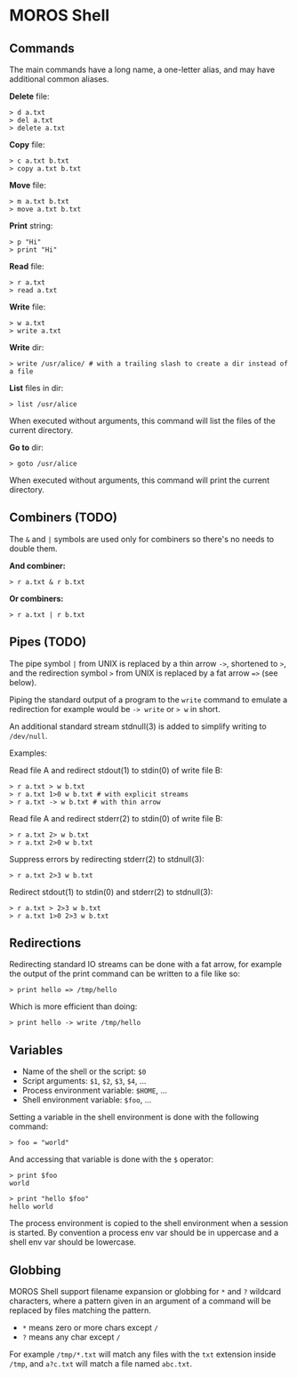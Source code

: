 # MOROS Shell

## Commands

The main commands have a long name, a one-letter alias, and may have
additional common aliases.

<!--
**Alias** command:

    > alias d delete

**Append** to file:

    > a a.txt
    > append a.txt
-->

**Delete** file:

    > d a.txt
    > del a.txt
    > delete a.txt

**Copy** file:

    > c a.txt b.txt
    > copy a.txt b.txt

**Move** file:

    > m a.txt b.txt
    > move a.txt b.txt

**Print** string:

    > p "Hi"
    > print "Hi"

**Read** file:

    > r a.txt
    > read a.txt

**Write** file:

    > w a.txt
    > write a.txt

**Write** dir:

    > write /usr/alice/ # with a trailing slash to create a dir instead of a file

**List** files in dir:

    > list /usr/alice

When executed without arguments, this command will list the files of the
current directory.

**Go to** dir:

    > goto /usr/alice

When executed without arguments, this command will print the current directory.

## Combiners (TODO)

The `&` and `|` symbols are used only for combiners so there's no needs to
double them.

**And combiner:**

    > r a.txt & r b.txt

**Or combiners:**

    > r a.txt | r b.txt

## Pipes (TODO)

The pipe symbol `|` from UNIX is replaced by a thin arrow `->`, shortened to
`>`, and the redirection symbol `>` from UNIX is replaced by a fat arrow `=>`
(see below).

Piping the standard output of a program to the `write` command to emulate a
redirection for example would be `-> write` or `> w` in short.

An additional standard stream stdnull(3) is added to simplify writing to `/dev/null`.

Examples:

Read file A and redirect stdout(1) to stdin(0) of write file B:

    > r a.txt > w b.txt
    > r a.txt 1>0 w b.txt # with explicit streams
    > r a.txt -> w b.txt # with thin arrow

Read file A and redirect stderr(2) to stdin(0) of write file B:

    > r a.txt 2> w b.txt
    > r a.txt 2>0 w b.txt

Suppress errors by redirecting stderr(2) to stdnull(3):

    > r a.txt 2>3 w b.txt

Redirect stdout(1) to stdin(0) and stderr(2) to stdnull(3):

    > r a.txt > 2>3 w b.txt
    > r a.txt 1>0 2>3 w b.txt

## Redirections

Redirecting standard IO streams can be done with a fat arrow, for example the
output of the print command can be written to a file like so:

    > print hello => /tmp/hello

Which is more efficient than doing:

    > print hello -> write /tmp/hello

## Variables

- Name of the shell or the script: `$0`
- Script arguments: `$1`, `$2`, `$3`, `$4`, ...
- Process environment variable: `$HOME`, ...
- Shell environment variable: `$foo`, ...

Setting a variable in the shell environment is done with the following command:

    > foo = "world"

And accessing that variable is done with the `$` operator:

    > print $foo
    world

    > print "hello $foo"
    hello world

The process environment is copied to the shell environment when a session is
started. By convention a process env var should be in uppercase and a shell
env var should be lowercase.

## Globbing

MOROS Shell support filename expansion or globbing for `*` and `?` wildcard
characters, where a pattern given in an argument of a command will be replaced
by files matching the pattern.

- `*` means zero or more chars except `/`
- `?` means any char except `/`

For example `/tmp/*.txt` will match any files with the `txt` extension inside
`/tmp`, and `a?c.txt` will match a file named `abc.txt`.
